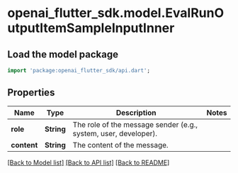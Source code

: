 # openai_flutter_sdk.model.EvalRunOutputItemSampleInputInner

## Load the model package
```dart
import 'package:openai_flutter_sdk/api.dart';
```

## Properties
Name | Type | Description | Notes
------------ | ------------- | ------------- | -------------
**role** | **String** | The role of the message sender (e.g., system, user, developer). | 
**content** | **String** | The content of the message. | 

[[Back to Model list]](../README.md#documentation-for-models) [[Back to API list]](../README.md#documentation-for-api-endpoints) [[Back to README]](../README.md)



